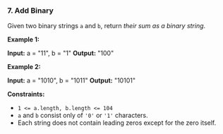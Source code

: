 ### 7\. Add Binary

Given two binary strings `a` and `b`, return _their sum as a binary string_.

**Example 1:**

**Input:** a = "11", b = "1"
**Output:** "100"

**Example 2:**

**Input:** a = "1010", b = "1011"
**Output:** "10101"

**Constraints:**

*   `1 <= a.length, b.length <= 104`
*   `a` and `b` consist only of `'0'` or `'1'` characters.
*   Each string does not contain leading zeros except for the zero itself.

